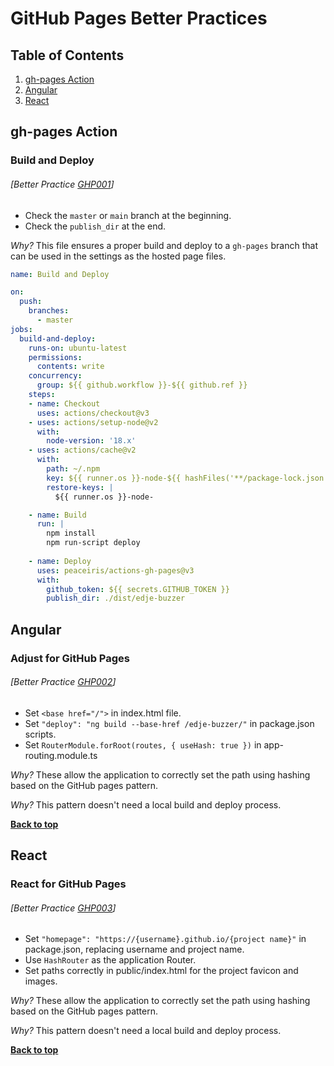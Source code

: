 # GitHub Pages Better Practices

## Table of Contents

1. [gh-pages Action](#gh-pages-action)
1. [Angular](#angular)
1. [React](#react)

## gh-pages Action

### Build and Deploy
###### [Better Practice [GHP001](#better-practice-ghp001)]

  - Check the `master` or `main` branch at the beginning.
  - Check the `publish_dir` at the end.

  *Why?* This file ensures a proper build and deploy to a `gh-pages` branch that can be used in the settings as the hosted page files.

```yml
name: Build and Deploy

on:
  push:
    branches:
      - master
jobs:
  build-and-deploy:
    runs-on: ubuntu-latest
    permissions:
      contents: write
    concurrency:
      group: ${{ github.workflow }}-${{ github.ref }}
    steps:
    - name: Checkout
      uses: actions/checkout@v3
    - uses: actions/setup-node@v2
      with:
        node-version: '18.x'
    - uses: actions/cache@v2
      with:
        path: ~/.npm
        key: ${{ runner.os }}-node-${{ hashFiles('**/package-lock.json') }}
        restore-keys: |
          ${{ runner.os }}-node-

    - name: Build
      run: |
        npm install
        npm run-script deploy
        
    - name: Deploy
      uses: peaceiris/actions-gh-pages@v3
      with:
        github_token: ${{ secrets.GITHUB_TOKEN }}
        publish_dir: ./dist/edje-buzzer
```

## Angular

### Adjust for GitHub Pages
###### [Better Practice [GHP002](#better-practice-ghp002)]

  - Set `<base href="/">` in index.html file.
  - Set `"deploy": "ng build --base-href /edje-buzzer/"` in package.json scripts.
  - Set `RouterModule.forRoot(routes, { useHash: true })` in app-routing.module.ts

  *Why?* These allow the application to correctly set the path using hashing based on the GitHub pages pattern.
  
  *Why?* This pattern doesn't need a local build and deploy process.

**[Back to top](#table-of-contents)**

## React

### React for GitHub Pages
###### [Better Practice [GHP003](#better-practice-ghp003)]

  - Set `"homepage": "https://{username}.github.io/{project name}"` in package.json, replacing username and project name.
  - Use `HashRouter` as the application Router.
  - Set paths correctly in public/index.html for the project favicon and images.

  *Why?* These allow the application to correctly set the path using hashing based on the GitHub pages pattern.
  
  *Why?* This pattern doesn't need a local build and deploy process.

**[Back to top](#table-of-contents)**
